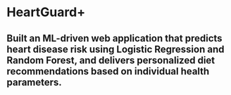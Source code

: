 # HeartGuard+
## Built an ML-driven web application that predicts heart disease risk using Logistic Regression and Random Forest, and delivers personalized diet recommendations based on individual health parameters.
